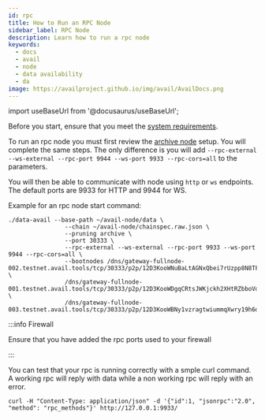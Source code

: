 ```yaml
---
id: rpc
title: How to Run an RPC Node
sidebar_label: RPC Node
description: Learn how to run a rpc node
keywords:
  - docs
  - avail
  - node
  - data availability
  - da
image: https://availproject.github.io/img/avail/AvailDocs.png
---
```

import useBaseUrl from '@docusaurus/useBaseUrl';

Before you start, ensure that you meet the [<ins>system requirements</ins>](/docs/operate/requirements.md).

To run an rpc node you must first review the [archive node](/docs/operate/node/0020-full-node-binaries.md#archive-mode) setup. You will complete the same steps. The only difference is you will add `--rpc-external --ws-external --rpc-port 9944 --ws-port 9933 --rpc-cors=all` to the parameters.

You will then be able to communicate with node using `http` or `ws` endpoints. The default ports are 9933 for HTTP and 9944 for WS.

Example for an rpc node start command:
```
./data-avail --base-path ~/avail-node/data \
                --chain ~/avail-node/chainspec.raw.json \
                --pruning archive \
                --port 30333 \
                --rpc-external --ws-external --rpc-port 9933 --ws-port 9944 --rpc-cors=all \
                --bootnodes /dns/gateway-fullnode-002.testnet.avail.tools/tcp/30333/p2p/12D3KooWNuBaLtAGNxQbei7rUzpp8N8TF8k5kPsgKShAJgK4crkB \
                /dns/gateway-fullnode-001.testnet.avail.tools/tcp/30333/p2p/12D3KooWDgqCRtsJWKjckh2XHtRZbboVdgDJswsxoNmX8PMf59bV \
                /dns/gateway-fullnode-003.testnet.avail.tools/tcp/30333/p2p/12D3KooWBNy1vzragtwiummqXwry19h6dke68hybY6jVeEH4mAtT
```

:::info Firewall

Ensure that you have added the rpc ports used to your firewall

:::

You can test that your rpc is running correctly with a smple curl command. A working rpc will reply with data while a non working rpc will reply with an error.
```
curl -H "Content-Type: application/json" -d '{"id":1, "jsonrpc":"2.0", "method": "rpc_methods"}' http://127.0.0.1:9933/
```
